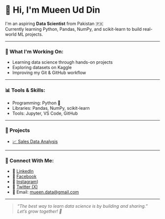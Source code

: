 # 👋 Hi, I'm Mueen Ud Din

I'm an aspiring **Data Scientist** from Pakistan 🇵🇰  
Currently learning Python, Pandas, NumPy, and scikit-learn to build real-world ML projects.

---

### 🚀 What I'm Working On:
- Learning data science through hands-on projects
- Exploring datasets on Kaggle
- Improving my Git & GitHub workflow

---

### 📊 Tools & Skills:
- Programming: Python 🐍
- Libraries: Pandas, NumPy, scikit-learn
- Tools: Jupyter, VS Code, GitHub

---

### 📂 Projects
- [📈 Sales Data Analysis](https://github.com/mueen-ds/Sales-Data-Analysis)

---

### 🔗 Connect With Me:
- 🔹 [LinkedIn](https://www.linkedin.com/in/mueen-ud-din)
- 🔹 [Facebook](https://www.facebook.com/profile.php?id=61575847506194)
- 🔹 [Instagram](https://www.instagram.com/mueen.codes/))
- 🔹 [Twitter (X)](https://twitter.com/MueenDS_)  
- 📧 Email: mueen.data@gmail.com  

---

> *“The best way to learn data science is by building and sharing.”*  
> *Let’s grow together! 🤝*
